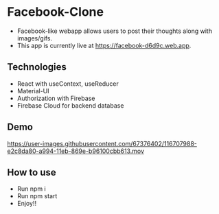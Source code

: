 # Facebook-Clone
- Facebook-like webapp allows users to post their thoughts along with images/gifs. 
- This app is currently live at https://facebook-d6d9c.web.app.

## Technologies
- React with useContext, useReducer
- Material-UI
- Authorization with Firebase
- Firebase Cloud for backend database

## Demo


https://user-images.githubusercontent.com/67376402/116707988-e2c8da80-a994-11eb-869e-b96100cbb613.mov



## How to use
- Run npm i
- Run npm start
- Enjoy!!


